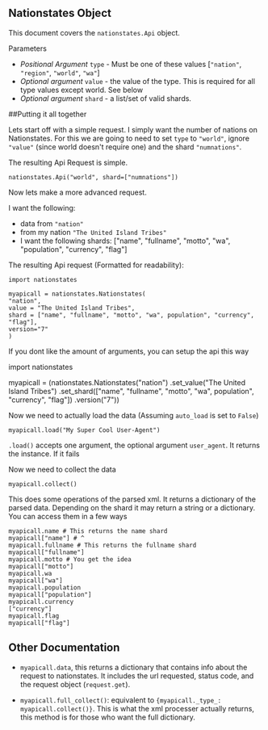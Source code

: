 Nationstates Object
---

This document covers the `nationstates.Api` object. 


Parameters

* *Positional Argument* `type` - Must be one of these values [`"nation"`, `"region"`, `"world"`, `"wa"`]
* *Optional argument* `value` - the value of the type. This is required for all type values except world. See below 
* *Optional argument* `shard` - a list/set of valid shards.



##Putting it all together

Lets start off with a simple request. I simply want the number of nations on Nationstates. For this we are going to need to set `type` to `"world"`, ignore `"value"` (since world doesn't require one) and the shard `"numnations"`.

The resulting Api Request is simple.

    nationstates.Api("world", shard=["numnations"])

Now lets make a more advanced request.

I want the following:

- data from `"nation"`
- from my nation `"The United Island Tribes"`
- I want the following shards: ["name", "fullname", "motto", "wa", "population", "currency", "flag"]


The resulting Api request (Formatted for readability):
	
	import nationstates

    myapicall = nationstates.Nationstates(
    "nation",
    value = "The United Island Tribes",
    shard = ["name", "fullname", "motto", "wa", population", "currency", "flag"],
	version="7"
    )

If you dont like the amount of arguments, you can setup the api this way

   import nationstates
   
   myapicall = (nationstates.Nationstates("nation")
                .set_value("The United Island Tribes")
				.set_shard(["name", "fullname", "motto", "wa", population", "currency", "flag"])
				.version("7"))
				

Now we need to actually load the data (Assuming `auto_load` is set to `False`)

    myapicall.load("My Super Cool User-Agent")

`.load()` accepts one argument, the optional argument `user_agent`. It returns the instance. If it fails 

Now we need to collect the data

    myapicall.collect()

This does some operations of the parsed xml. It returns a dictionary of the parsed data. Depending on the shard it may return a string or a dictionary. You can access them in a few ways

    myapicall.name # This returns the name shard
    myapicall["name"] # ^
    myapicall.fullname # This returns the fullname shard
    myapicall["fullname"]
    myapicall.motto # You get the idea
    myapicall["motto"]
    myapicall.wa
    myapicall["wa"]
    myapicall.population
    myapicall["population"]
    myapicall.currency
    ["currency"]
    myapicall.flag
    myapicall["flag"]



Other Documentation
---

* `myapicall.data`, this returns a dictionary that contains info about the request to nationstates. It includes the url requested, status code, and the request object (`request.get`).

* `myapicall.full_collect()`: equivalent to `{myapicall._type_: myapicall.collect()}`. This is what the xml processer actually returns, this method is for those who want the full dictionary.

